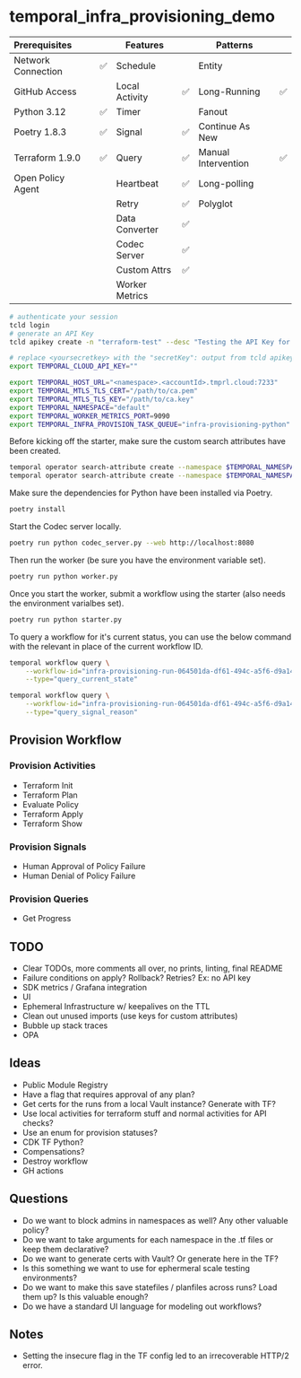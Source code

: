 # temporal_infra_provisioning_demo

| Prerequisites      |    | Features       |    | Patterns            |    |
|:-------------------|----|----------------|----|---------------------|----|
| Network Connection | ✅ | Schedule       |    | Entity              |    |
| GitHub Access      |    | Local Activity | ✅ | Long-Running        | ✅ |
| Python 3.12        | ✅ | Timer          |    | Fanout              |    |
| Poetry 1.8.3       | ✅ | Signal         | ✅ | Continue As New     |    |
| Terraform 1.9.0    | ✅ | Query          | ✅ | Manual Intervention | ✅ |
| Open Policy Agent  |    | Heartbeat      | ✅ | Long-polling        |    |
|                    |    | Retry          | ✅ | Polyglot            |    |
|                    |    | Data Converter | ✅ |                     |    |
|                    |    | Codec Server   | ✅ |                     |    |
|                    |    | Custom Attrs   | ✅ |                     |    |
|                    |    | Worker Metrics |    |                     |    |

```bash
# authenticate your session
tcld login
# generate an API Key
tcld apikey create -n "terraform-test" --desc "Testing the API Key for the TF Provider" -d 90d
```

```bash
# replace <yoursecretkey> with the "secretKey": output from tcld apikey create command
export TEMPORAL_CLOUD_API_KEY=""
```

```bash
export TEMPORAL_HOST_URL="<namespace>.<accountId>.tmprl.cloud:7233"
export TEMPORAL_MTLS_TLS_CERT="/path/to/ca.pem"
export TEMPORAL_MTLS_TLS_KEY="/path/to/ca.key"
export TEMPORAL_NAMESPACE="default"
export TEMPORAL_WORKER_METRICS_PORT=9090
export TEMPORAL_INFRA_PROVISION_TASK_QUEUE="infra-provisioning-python"
```

Before kicking off the starter, make sure the custom search attributes have been created.

```bash
temporal operator search-attribute create --namespace $TEMPORAL_NAMESPACE --name provisionStatus --type text
temporal operator search-attribute create --namespace $TEMPORAL_NAMESPACE --name tfDirectory --type text
```

Make sure the dependencies for Python have been installed via Poetry.

```bash
poetry install
```

Start the Codec server locally.

```bash
poetry run python codec_server.py --web http://localhost:8080
```

Then run the worker (be sure you have the environment variable set).

```bash
poetry run python worker.py
```

Once you start the worker, submit a workflow using the starter (also needs the environment varialbes set).

```bash
poetry run python starter.py
```

To query a workflow for it's current status, you can use the below command with the relevant in place of the current workflow ID.

```bash
temporal workflow query \
    --workflow-id="infra-provisioning-run-064501da-df61-494c-a5f6-d9a1412e23d2" \
    --type="query_current_state"

temporal workflow query \
    --workflow-id="infra-provisioning-run-064501da-df61-494c-a5f6-d9a1412e23d2" \
    --type="query_signal_reason"
```

## Provision Workflow

### Provision Activities

- Terraform Init
- Terraform Plan
- Evaluate Policy
- Terraform Apply
- Terraform Show

### Provision Signals

- Human Approval of Policy Failure
- Human Denial of Policy Failure

### Provision Queries

- Get Progress

## TODO

- Clear TODOs, more comments all over, no prints, linting, final README
- Failure conditions on apply? Rollback? Retries? Ex: no API key
- SDK metrics / Grafana integration
- UI
- Ephemeral Infrastructure w/ keepalives on the TTL
- Clean out unused imports (use keys for custom attributes)
- Bubble up stack traces
- OPA

## Ideas

- Public Module Registry
- Have a flag that requires approval of any plan?
- Get certs for the runs from a local Vault instance? Generate with TF?
- Use local activities for terraform stuff and normal activities for API checks?
- Use an enum for provision statuses?
- CDK TF Python?
- Compensations?
- Destroy workflow
- GH actions

## Questions

- Do we want to block admins in namespaces as well? Any other valuable policy?
- Do we want to take arguments for each namespace in the .tf files or keep them declarative?
- Do we want to generate certs with Vault? Or generate here in the TF?
- Is this something we want to use for ephermeral scale testing environments?
- Do we want to make this save statefiles / planfiles across runs? Load them up? Is this valuable enough?
- Do we have a standard UI language for modeling out workflows?

## Notes

- Setting the insecure flag in the TF config led to an irrecoverable HTTP/2 error.
